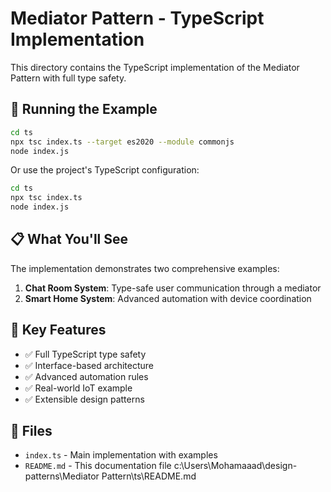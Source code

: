 # Mediator Pattern - TypeScript Implementation

This directory contains the TypeScript implementation of the Mediator Pattern with full type safety.

## 🚀 Running the Example

```bash
cd ts
npx tsc index.ts --target es2020 --module commonjs
node index.js
```

Or use the project's TypeScript configuration:

```bash
cd ts
npx tsc index.ts
node index.js
```

## 📋 What You'll See

The implementation demonstrates two comprehensive examples:

1. **Chat Room System**: Type-safe user communication through a mediator
2. **Smart Home System**: Advanced automation with device coordination

## 🎯 Key Features

- ✅ Full TypeScript type safety
- ✅ Interface-based architecture
- ✅ Advanced automation rules
- ✅ Real-world IoT example
- ✅ Extensible design patterns

## 📁 Files

- `index.ts` - Main implementation with examples
- `README.md` - This documentation file</content>
<parameter name="filePath">c:\Users\Mohamaaad\design-patterns\Mediator Pattern\ts\README.md
